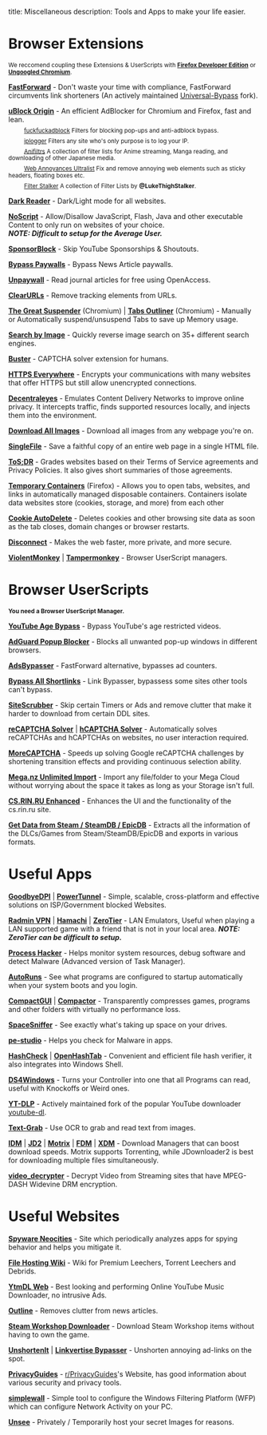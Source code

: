 title: Miscellaneous
description: Tools and Apps to make your life easier.

# Browser Extensions

<sub>We reccomend coupling these Extensions & UserScripts with [**Firefox Developer Edition**](https://www.mozilla.org/en-US/firefox/developer/) or [**Ungoogled Chromium**](https://github.com/Eloston/ungoogled-chromium).</sub>
  
[**FastForward**](https://github.com/FastForwardTeam/FastForward) - Don't waste your time with compliance, FastForward circumvents link shorteners (An actively maintained [Universal-Bypass](https://github.com/Sainan/Universal-Bypass) fork).

[**uBlock Origin**](https://github.com/gorhill/uBlock) - An efficient AdBlocker for Chromium and Firefox, fast and lean.  
&nbsp;&nbsp;&nbsp;&nbsp;&nbsp;&nbsp;&nbsp;&nbsp;<sub>[fuckfuckadblock](https://github.com/bogachenko/fuckfuckadblock) Filters for blocking pop-ups and anti-adblock bypass.</sub>  
&nbsp;&nbsp;&nbsp;&nbsp;&nbsp;&nbsp;&nbsp;&nbsp;<sub>[iplogger](https://github.com/piperun/iploggerfilter) Filters any site who's only purpose is to log your IP.</sub>  
&nbsp;&nbsp;&nbsp;&nbsp;&nbsp;&nbsp;&nbsp;&nbsp;<sub>[Anifiltrs](https://github.com/Karmesinrot/Anifiltrs) A collection of filter lists for Anime streaming, Manga reading, and downloading of other Japanese media.</sub>  
&nbsp;&nbsp;&nbsp;&nbsp;&nbsp;&nbsp;&nbsp;&nbsp;<sub>[Web Annoyances Ultralist](https://github.com/yourduskquibbles/webannoyances) Fix and remove annoying web elements such as sticky headers, floating boxes etc.</sub>  
&nbsp;&nbsp;&nbsp;&nbsp;&nbsp;&nbsp;&nbsp;&nbsp;<sub>[Filter Stalker](https://rentry.co/FilterStalker) A collection of Filter Lists by **@LukeThighStalker**.</sub> 

[**Dark Reader**](https://github.com/darkreader/darkreader) - Dark/Light mode for all websites.

[**NoScript**](https://github.com/hackademix/noscript) - Allow/Disallow JavaScript, Flash, Java and other executable Content to only run on websites of your choice.  
**_NOTE: Difficult to setup for the Average User._**

[**SponsorBlock**](https://github.com/ajayyy/SponsorBlock) - Skip YouTube Sponsorships & Shoutouts.

[**Bypass Paywalls**](https://github.com/iamadamdev/bypass-paywalls-chrome) - Bypass News Article paywalls.

[**Unpaywall**](https://unpaywall.org/products/extension) - Read journal articles for free using OpenAccess.

[**ClearURLs**](https://github.com/ClearURLs/Addon) - Remove tracking elements from URLs.

[**The Great Suspender**](https://github.com/aciidic/thegreatsuspender-notrack) (Chromium) | [**Tabs Outliner**](https://chrome.google.com/webstore/detail/tabs-outliner/eggkanocgddhmamlbiijnphhppkpkmkl) (Chromium) - Manually or Automatically suspend/unsuspend Tabs to save up Memory usage.  

[**Search by Image**](https://github.com/dessant/search-by-image) - Quickly reverse image search on 35+ different search engines.

[**Buster**](https://github.com/dessant/buster) - CAPTCHA solver extension for humans.

[**HTTPS Everywhere**](https://github.com/EFForg/https-everywhere) - Encrypts your communications with many websites that offer HTTPS but still allow unencrypted connections.

[**Decentraleyes**](https://git.synz.io/Synzvato/decentraleyes) - Emulates Content Delivery Networks to improve online privacy. It intercepts traffic, finds supported resources locally, and injects them into the environment.

[**Download All Images**](https://github.com/belaviyo/save-images) - Download all images from any webpage you're on.

[**SingleFile**](https://github.com/gildas-lormeau/SingleFile) -  Save a faithful copy of an entire web page in a single HTML file.

[**ToS;DR**](https://github.com/tosdr/browser-extensions) - Grades websites based on their Terms of Service agreements and Privacy Policies. It also gives short summaries of those agreements.

[**Temporary Containers**](https://github.com/stoically/temporary-containers) (Firefox) - Allows you to open tabs, websites, and links in automatically managed disposable containers. Containers isolate data websites store (cookies, storage, and more) from each other

[**Cookie AutoDelete**](https://github.com/Cookie-AutoDelete/Cookie-AutoDelete) - Deletes cookies and other browsing site data as soon as the tab closes, domain changes or browser restarts.

[**Disconnect**](https://github.com/disconnectme/disconnect) - Makes the web faster, more private, and more secure.

[**ViolentMonkey**](https://github.com/violentmonkey/violentmonkey) | [**Tampermonkey**](https://www.tampermonkey.net/) - Browser UserScript managers.  

# Browser UserScripts
<sub>**You need a Browser UserScript Manager.**</sub>

[**YouTube Age Bypass**](https://github.com/zerodytrash/Simple-YouTube-Age-Restriction-Bypass/) - Bypass YouTube's age restricted videos.

[**AdGuard Popup Blocker**](https://github.com/AdguardTeam/PopupBlocker) - Blocks all unwanted pop-up windows in different browsers.

[**AdsBypasser**](https://github.com/adsbypasser/adsbypasser) - FastForward alternative, bypasses ad counters. 

[**Bypass All Shortlinks**](https://greasyfork.org/en/scripts/431691-bypass-all-shortlinks) - Link Bypasser, bypassess some sites other tools can't bypass.

[**SiteScrubber**](https://github.com/PrimePlaya24/dl-site-scrubber) - Skip certain Timers or Ads and remove clutter that make it harder to download from certain DDL sites.

[**reCAPTCHA Solver**](https://greasyfork.org/en/scripts/430593-recaptcha-solver-automatically-solves-recaptcha-in-browser) | [**hCAPTCHA Solver**](https://greasyfork.org/en/scripts/425854-hcaptcha-solver-automatically-solves-hcaptcha-in-browser) - Automatically solves reCAPTCHAs and hCAPTCHAs on websites, no user interaction required.

[**MoreCAPTCHA**](https://greasyfork.org/en/scripts/31088-morecaptcha) - Speeds up solving Google reCAPTCHA challenges by shortening transition effects and providing continuous selection ability.

[**Mega.nz Unlimited Import**](https://pastebin.com/raw/4AXkE1yE) - Import any file/folder to your Mega Cloud without worrying about the space it takes as long as your Storage isn't full.

[**CS.RIN.RU Enhanced**](https://github.com/SubZeroPL/cs-rin-ru-enhanced-mod) - Enhances the UI and the functionality of the cs.rin.ru site.

[**Get Data from Steam / SteamDB / EpicDB**](https://github.com/Sak32009/GetDLCInfoFromSteamDB/) - Extracts all the information of the DLCs/Games from Steam/SteamDB/EpicDB and exports in various formats.

# Useful Apps

[**GoodbyeDPI**](https://github.com/ValdikSS/GoodbyeDPI) | [**PowerTunnel**](https://github.com/krlvm/PowerTunnel) - Simple, scalable, cross-platform and effective solutions on ISP/Government blocked Websites.  

[**Radmin VPN**](https://www.radmin-vpn.com/) | [**Hamachi**](https://www.vpn.net/) | [**ZeroTier**](https://github.com/zerotier/ZeroTierOne) - LAN Emulators, Useful when playing a LAN supported game with a friend that is not in your local area. **_NOTE: ZeroTier can be difficult to setup._**

[**Process Hacker**](https://github.com/processhacker/processhacker) - Helps monitor system resources, debug software and detect Malware (Advanced version of Task Manager).

[**AutoRuns**](https://docs.microsoft.com/en-us/sysinternals/downloads/autoruns) - See what programs are configured to startup automatically when your system boots and you login.

[**CompactGUI**](https://github.com/ImminentFate/CompactGUI) | [**Compactor**](https://github.com/Freaky/Compactor) - Transparently compresses games, programs and other folders with virtually no performance loss.

[**SpaceSniffer**](http://www.uderzo.it/main_products/space_sniffer/) - See exactly what's taking up space on your drives.

[**pe-studio**](https://www.winitor.com/) - Helps you check for Malware in apps.

[**HashCheck**](https://github.com/idrassi/HashCheck) | [**OpenHashTab**](https://github.com/namazso/OpenHashTab) - Convenient and efficient file hash verifier, it also integrates into Windows Shell.

[**DS4Windows**](https://github.com/Ryochan7/DS4Windows) - Turns your Controller into one that all Programs can read, useful with Knockoffs or Weird ones.

[**YT-DLP**](https://github.com/yt-dlp/yt-dlp) - Actively maintained fork of the popular YouTube downloader [youtube-dl](https://github.com/ytdl-org/youtube-dl).

[**Text-Grab**](https://github.com/TheJoeFin/Text-Grab) - Use OCR to grab and read text from images.

[**IDM**](https://www.internetdownloadmanager.com/) | [**JD2**](https://jdownloader.org/jdownloader2) | [**Motrix**](https://github.com/agalwood/Motrix) | [**FDM**](https://www.freedownloadmanager.org/) | [**XDM**](https://github.com/subhra74/xdm) - Download Managers that can boost download speeds. Motrix supports Torrenting, while JDownloader2 is best for downloading multiple files simultaneously.

[**video_decrypter**](https://github.com/CrackerCat/video_decrypter) - Decrypt Video from Streaming sites that have MPEG-DASH Widevine DRM encryption. 

# Useful Websites

[**Spyware Neocities**](https://spyware.neocities.org/articles/) - Site which periodically analyzes apps for spying behavior and helps you mitigate it.

[**File Hosting Wiki**](https://filehostlist.miraheze.org/wiki/Main_Page) - Wiki for Premium Leechers, Torrent Leechers and Debrids.

[**YtmDL Web**](https://ytmdl.deepjyoti30.dev/) - Best looking and performing Online YouTube Music Downloader, no intrusive Ads.

[**Outline**](https://outline.com/) - Removes clutter from news articles.

[**Steam Workshop Downloader**](https://www.steamworkshopdownloader.io/) - Download Steam Workshop items without having to own the game.

[**UnshortenIt**](https://unshorten.it/) | [**Linkvertise Bypasser**](https://thebypasser.com/) - Unshorten annoying ad-links on the spot.

[**PrivacyGuides**](https://privacyguides.org/) - [r/PrivacyGuides](https://www.reddit.com/r/PrivacyGuides/)'s Website, has good information about various security and privacy tools.

[**simplewall**](https://www.henrypp.org/product/simplewall) - Simple tool to configure the Windows Filtering Platform (WFP) which can configure Network Activity on your PC.

[**Unsee**](https://unsee.cc/) - Privately / Temporarily host your secret Images for reasons.



